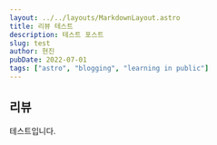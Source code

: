 ```yaml
---
layout: ../../layouts/MarkdownLayout.astro
title: 리뷰 테스트
description: 테스트 포스트
slug: test
author: 현진
pubDate: 2022-07-01
tags: ["astro", "blogging", "learning in public"]
---
```




## 리뷰

테스트입니다.